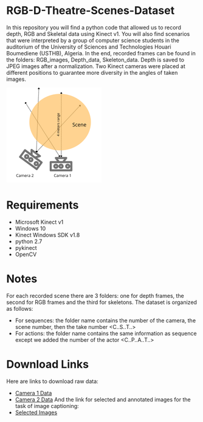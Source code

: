 # RGB-D-Theatre-Scenes-Dataset
In this repository you will find a python code that allowed us to record depth, RGB and Skeletal data using Kinect v1.
You will also find scenarios that were interpreted by a group of computer science students in the auditorium of the University of Sciences and Technologies Houari Boumediene (USTHB), Algeria.
In the end, recorded frames can be found in the folders: RGB_images, Depth_data, Skeleton_data.
Depth is saved to JPEG images after a normalization.
Two Kinect cameras were placed at different positions to guarantee more diversity in the angles of taken images.

<img src="Scene.png"  width="250" height="250" />


# Requirements
  - Microsoft Kinect v1
  - Windows 10
  - Kinect Windows SDK v1.8
  - python 2.7
  - pykinect
  - OpenCV
 
 # Notes
 For each recorded scene there are 3 folders: one for depth frames, the second for RGB frames and the third for skeletons.
 The dataset is organized as follows:
  - For sequences: the folder name contains the number of the camera, the scene number, then the take number <C..S..T..>
  - For actions: the folder name contains the same information as sequence except we added the number of the actor <C..P..A..T..> 
 
 # Download Links
 Here are links to download raw data:
  - [Camera 1 Data](https://drive.google.com/drive/folders/19AHzZdrccA3IBmkZ-UQ_BIknK_4EozUo?usp=sharing)
  - [Camera 2 Data](https://drive.google.com/drive/folders/1aDHcl8zsBLjVrAiwIfAsq5yq3ypEW7jJ?usp=sharing)
And the link for selected and annotated images for the task of image captioning:
  - [Selected Images](https://drive.google.com/drive/folders/1h24jRsH9dGBxGOhaJq1W4ujKGT9AvtqQ?usp=sharing) 
 
 
 
